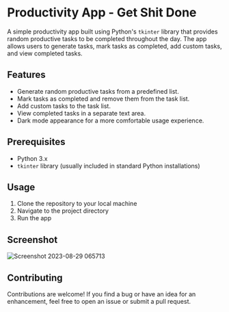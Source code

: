 # Productivity App - Get Shit Done

A simple productivity app built using Python's `tkinter` library that provides random productive tasks to be completed throughout the day. The app allows users to generate tasks, mark tasks as completed, add custom tasks, and view completed tasks.

## Features

- Generate random productive tasks from a predefined list.
- Mark tasks as completed and remove them from the task list.
- Add custom tasks to the task list.
- View completed tasks in a separate text area.
- Dark mode appearance for a more comfortable usage experience.

## Prerequisites

- Python 3.x
- `tkinter` library (usually included in standard Python installations)

## Usage

1. Clone the repository to your local machine
2. Navigate to the project directory
3. Run the app


## Screenshot

![Screenshot 2023-08-29 065713](https://github.com/hat7r1ck/gsd/assets/110708720/2edf9d0e-03d6-4dd5-af93-37a472a43150)

## Contributing

Contributions are welcome! If you find a bug or have an idea for an enhancement, feel free to open an issue or submit a pull request.
